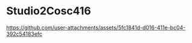 # Studio2Cosc416
 


https://github.com/user-attachments/assets/5fc1841d-d016-411e-bc04-392c54183efc

